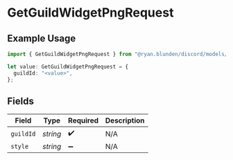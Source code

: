 # GetGuildWidgetPngRequest

## Example Usage

```typescript
import { GetGuildWidgetPngRequest } from "@ryan.blunden/discord/models/operations";

let value: GetGuildWidgetPngRequest = {
  guildId: "<value>",
};
```

## Fields

| Field              | Type               | Required           | Description        |
| ------------------ | ------------------ | ------------------ | ------------------ |
| `guildId`          | *string*           | :heavy_check_mark: | N/A                |
| `style`            | *string*           | :heavy_minus_sign: | N/A                |